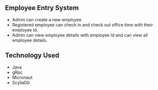 
## Employee Entry System
- Admin can create a new employee. 
- Registered employee can check in and check out office time with their employee Id. 
- Admin can view employee details with employee Id and can view all employee details.

## Technology Used
- Java
- gRpc 
- Micronaut
- ScyllaDb

